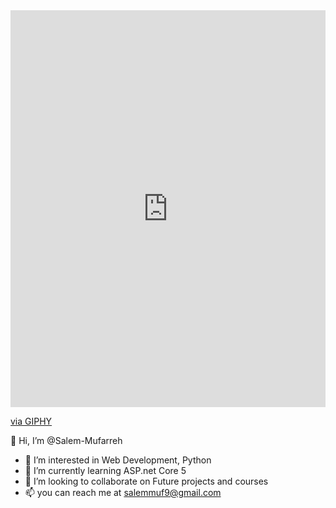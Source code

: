 <div style="width:100%;height:0;padding-bottom:126%;position:relative;"><iframe src="https://giphy.com/embed/M9gbBd9nbDrOTu1Mqx" width="100%" height="100%" style="position:absolute" frameBorder="0" class="giphy-embed" allowFullScreen></iframe></div><p><a href="https://giphy.com/gifs/hacktiv8-coding-codingfromhome-fromhome-M9gbBd9nbDrOTu1Mqx">via GIPHY</a></p> 

👋 Hi, I’m @Salem-Mufarreh
- 👀 I’m interested in Web Development, Python
- 🌱 I’m currently learning ASP.net Core 5
- 💞️ I’m looking to collaborate on Future projects and courses 
- 📫 you can reach me at salemmuf9@gmail.com


